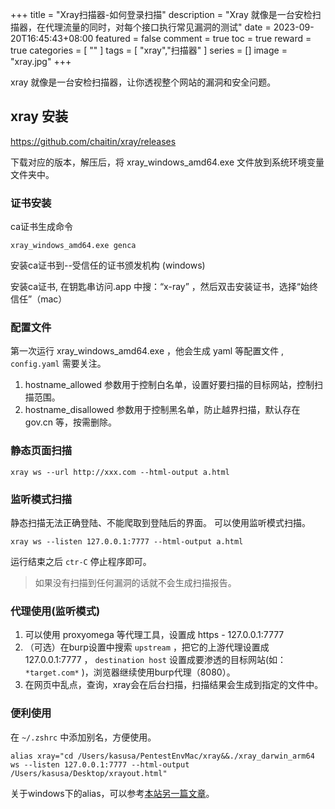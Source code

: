 +++
title = "Xray扫描器-如何登录扫描"
description = "Xray 就像是一台安检扫描器，在代理流量的同时，对每个接口执行常见漏洞的测试"
date = 2023-09-20T16:45:43+08:00
featured = false
comment = true
toc = true
reward = true
categories = [
  ""
]
tags = [
  "xray","扫描器"
]
series = []
image = "xray.jpg"
+++

xray 就像是一台安检扫描器，让你透视整个网站的漏洞和安全问题。

## xray 安装

https://github.com/chaitin/xray/releases

下载对应的版本，解压后，将 xray_windows_amd64.exe 文件放到系统环境变量文件夹中。



### 证书安装
ca证书生成命令
```
xray_windows_amd64.exe genca
```

安装ca证书到--受信任的证书颁发机构 (windows)

安装ca证书, 在钥匙串访问.app 中搜：“x-ray” ，然后双击安装证书，选择“始终信任”（mac）

### 配置文件
第一次运行 xray_windows_amd64.exe ，他会生成 yaml 等配置文件 , `config.yaml` 需要关注。

1. hostname_allowed 参数用于控制白名单，设置好要扫描的目标网站，控制扫描范围。
2. hostname_disallowed 参数用于控制黑名单，防止越界扫描，默认存在 gov.cn 等，按需删除。




### 静态页面扫描
```
xray ws --url http://xxx.com --html-output a.html
```

### 监听模式扫描

静态扫描无法正确登陆、不能爬取到登陆后的界面。
可以使用监听模式扫描。
```
xray ws --listen 127.0.0.1:7777 --html-output a.html
```

运行结束之后 `ctr-C` 停止程序即可。

> 如果没有扫描到任何漏洞的话就不会生成扫描报告。


### 代理使用(监听模式)

1. 可以使用 proxyomega 等代理工具，设置成 https - 127.0.0.1:7777 
2. （可选）在burp设置中搜索 `upstream` ，把它的上游代理设置成 127.0.0.1:7777 ， `destination host` 设置成要渗透的目标网站(如： `*target.com*` )，浏览器继续使用burp代理（8080）。
3. 在网页中乱点，查询，xray会在后台扫描，扫描结果会生成到指定的文件中。

### 便利使用

在 `~/.zshrc` 中添加别名，方便使用。
```
alias xray="cd /Users/kasusa/PentestEnvMac/xray&&./xray_darwin_arm64 ws --listen 127.0.0.1:7777 --html-output /Users/kasusa/Desktop/xrayout.html"
```

关于windows下的alias，可以参考[本站另一篇文章](https://cornradio.github.io/hugo/posts/2023-09-19-zshrc_for_powershell/ )。
